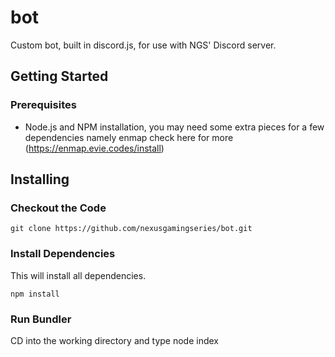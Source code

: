 # bot
Custom bot, built in discord.js, for use with NGS' Discord server.

## Getting Started

### Prerequisites
- Node.js and NPM installation, you may need some extra pieces for a few dependencies namely enmap check here for more (https://enmap.evie.codes/install)

## Installing
### Checkout the Code
```
git clone https://github.com/nexusgamingseries/bot.git
```

### Install Dependencies
This will install all dependencies.
```
npm install
```

### Run Bundler
CD into the working directory and type
node index
```
